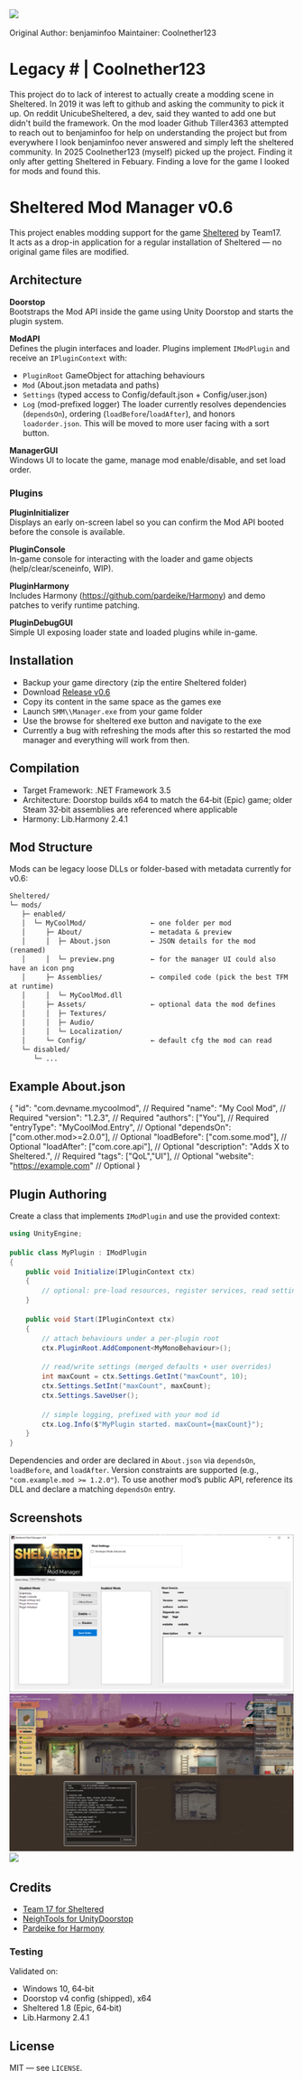 <img src="/documentation/logo.png">

Original Author: benjaminfoo
Maintainer: Coolnether123

# Legacy # | Coolnether123
This project do to lack of interest to actually create a modding scene in Sheltered. In 2019 it was left to github and asking the community to pick it up. On reddit UnicubeSheltered, a dev, said they wanted to add one but didn't build the framework. On the mod loader Github Tiller4363 attempted to reach out to benjaminfoo for help on understanding the project but from everywhere I look benjaminfoo never answered and simply left the sheltered community. In 2025 Coolnether123 (myself) picked up the project. Finding it only after getting Sheltered in Febuary. Finding a love for the game I looked for mods and found this. 


# Sheltered Mod Manager v0.6

This project enables modding support for the game [Sheltered](https://store.steampowered.com/app/356040/Sheltered/) by Team17.\
It acts as a drop-in application for a regular installation of Sheltered — no original game files are modified.

## Architecture
**Doorstop**\
Bootstraps the Mod API inside the game using Unity Doorstop and starts the plugin system.

**ModAPI**\
Defines the plugin interfaces and loader. Plugins implement `IModPlugin` and receive an `IPluginContext` with:
- `PluginRoot` GameObject for attaching behaviours
- `Mod` (About.json metadata and paths)
- `Settings` (typed access to Config/default.json + Config/user.json)
- `Log` (mod-prefixed logger)
The loader currently resolves dependencies (`dependsOn`), ordering (`loadBefore`/`loadAfter`), and honors `loadorder.json`. This will be moved to more user facing with a sort button.

**ManagerGUI**\
Windows UI to locate the game, manage mod enable/disable, and set load order.

### Plugins
**PluginInitializer**\
Displays an early on-screen label so you can confirm the Mod API booted before the console is available.

**PluginConsole**\
In-game console for interacting with the loader and game objects (help/clear/sceneinfo, WIP).

**PluginHarmony**\
Includes Harmony (https://github.com/pardeike/Harmony) and demo patches to verify runtime patching.

**PluginDebugGUI**\
Simple UI exposing loader state and loaded plugins while in-game.

## Installation
- Backup your game directory (zip the entire Sheltered folder)
- Download [Release v0.6](https://github.com/coolnether123/shelteredmodmanager/releases/tag/v0.6)  
- Copy its content in the same space as the games exe
- Launch `SMM\\Manager.exe` from your game folder
- Use the browse for sheltered exe button and navigate to the exe
- Currently a bug with refreshing the mods after this so restarted the mod manager and everything will work from then.

## Compilation
- Target Framework: .NET Framework 3.5
- Architecture: Doorstop builds x64 to match the 64‑bit (Epic) game; older Steam 32‑bit assemblies are referenced where applicable
- Harmony: Lib.Harmony 2.4.1

## Mod Structure
Mods can be legacy loose DLLs or folder-based with metadata currently for v0.6:

```
Sheltered/
└─ mods/
   ├─ enabled/
   │  └─ MyCoolMod/                ← one folder per mod
   │     ├─ About/                 ← metadata & preview
   │     │  ├─ About.json          ← JSON details for the mod (renamed)
   │     │  └─ preview.png         ← for the manager UI could also have an icon png
   │     ├─ Assemblies/            ← compiled code (pick the best TFM at runtime)
   │     │  └─ MyCoolMod.dll
   │     ├─ Assets/                ← optional data the mod defines
   │     │  ├─ Textures/
   │     │  ├─ Audio/
   │     │  └─ Localization/
   │     └─ Config/                ← default cfg the mod can read
   └─ disabled/
      └─ ...
```

Example About.json
------------------
{
  "id": "com.devname.mycoolmod",        // Required
  "name": "My Cool Mod",                 // Required
  "version": "1.2.3",                    // Required
  "authors": ["You"],                     // Required
  "entryType": "MyCoolMod.Entry",         // Optional
  "dependsOn": ["com.other.mod>=2.0.0"],  // Optional
  "loadBefore": ["com.some.mod"],         // Optional
  "loadAfter": ["com.core.api"],          // Optional
  "description": "Adds X to Sheltered.",  // Required
  "tags": ["QoL","UI"],                  // Optional
  "website": "https://example.com"        // Optional
}

## Plugin Authoring

Create a class that implements `IModPlugin` and use the provided context:

```csharp
using UnityEngine;

public class MyPlugin : IModPlugin
{
    public void Initialize(IPluginContext ctx)
    {
        // optional: pre-load resources, register services, read settings
    }

    public void Start(IPluginContext ctx)
    {
        // attach behaviours under a per-plugin root
        ctx.PluginRoot.AddComponent<MyMonoBehaviour>();

        // read/write settings (merged defaults + user overrides)
        int maxCount = ctx.Settings.GetInt("maxCount", 10);
        ctx.Settings.SetInt("maxCount", maxCount);
        ctx.Settings.SaveUser();

        // simple logging, prefixed with your mod id
        ctx.Log.Info($"MyPlugin started. maxCount={maxCount}");
    }
}
```

Dependencies and order are declared in `About.json` via `dependsOn`, `loadBefore`, and `loadAfter`. Version constraints are supported (e.g., `"com.example.mod >= 1.2.0"`). To use another mod’s public API, reference its DLL and declare a matching `dependsOn` entry. 

## Screenshots
<img src="/documentation/mod_manager_gui.png">

<img src="/documentation/mod_ingame.png">

<img src="/documentation/mod_ingame_2.png">

## Credits
- [Team 17 for Sheltered](https://store.steampowered.com/app/356040/Sheltered/)
- [NeighTools for UnityDoorstop](https://github.com/NeighTools/UnityDoorstop)
- [Pardeike for Harmony](https://github.com/pardeike/Harmony)

### Testing
Validated on:
- Windows 10, 64‑bit
- Doorstop v4 config (shipped), x64
- Sheltered 1.8 (Epic, 64‑bit)
- Lib.Harmony 2.4.1

## License
MIT — see `LICENSE`.
